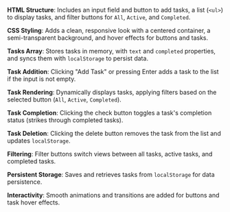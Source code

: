  **HTML Structure**: Includes an input field and button to add tasks, a list (`<ul>`) to display tasks, and filter buttons for `All`, `Active`, and `Completed`.

**CSS Styling**: Adds a clean, responsive look with a centered container, a semi-transparent background, and hover effects for buttons and tasks.

 **Tasks Array**: Stores tasks in memory, with `text` and `completed` properties, and syncs them with `localStorage` to persist data.

 **Task Addition**: Clicking "Add Task" or pressing Enter adds a task to the list if the input is not empty.

 **Task Rendering**: Dynamically displays tasks, applying filters based on the selected button (`All`, `Active`, `Completed`).

 **Task Completion**: Clicking the check button toggles a task's completion status (strikes through completed tasks).

 **Task Deletion**: Clicking the delete button removes the task from the list and updates `localStorage`.

 **Filtering**: Filter buttons switch views between all tasks, active tasks, and completed tasks.

 **Persistent Storage**: Saves and retrieves tasks from `localStorage` for data persistence.

 **Interactivity**: Smooth animations and transitions are added for buttons and task hover effects.
